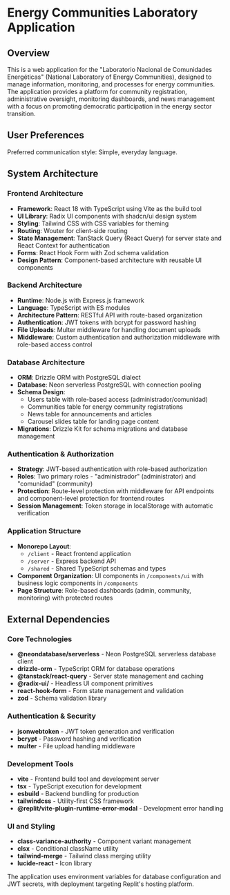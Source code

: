 # Energy Communities Laboratory Application

## Overview

This is a web application for the "Laboratorio Nacional de Comunidades Energéticas" (National Laboratory of Energy Communities), designed to manage information, monitoring, and processes for energy communities. The application provides a platform for community registration, administrative oversight, monitoring dashboards, and news management with a focus on promoting democratic participation in the energy sector transition.

## User Preferences

Preferred communication style: Simple, everyday language.

## System Architecture

### Frontend Architecture
- **Framework**: React 18 with TypeScript using Vite as the build tool
- **UI Library**: Radix UI components with shadcn/ui design system
- **Styling**: Tailwind CSS with CSS variables for theming
- **Routing**: Wouter for client-side routing
- **State Management**: TanStack Query (React Query) for server state and React Context for authentication
- **Forms**: React Hook Form with Zod schema validation
- **Design Pattern**: Component-based architecture with reusable UI components

### Backend Architecture
- **Runtime**: Node.js with Express.js framework
- **Language**: TypeScript with ES modules
- **Architecture Pattern**: RESTful API with route-based organization
- **Authentication**: JWT tokens with bcrypt for password hashing
- **File Uploads**: Multer middleware for handling document uploads
- **Middleware**: Custom authentication and authorization middleware with role-based access control

### Database Architecture
- **ORM**: Drizzle ORM with PostgreSQL dialect
- **Database**: Neon serverless PostgreSQL with connection pooling
- **Schema Design**: 
  - Users table with role-based access (administrador/comunidad)
  - Communities table for energy community registrations
  - News table for announcements and articles
  - Carousel slides table for landing page content
- **Migrations**: Drizzle Kit for schema migrations and database management

### Authentication & Authorization
- **Strategy**: JWT-based authentication with role-based authorization
- **Roles**: Two primary roles - "administrador" (administrator) and "comunidad" (community)
- **Protection**: Route-level protection with middleware for API endpoints and component-level protection for frontend routes
- **Session Management**: Token storage in localStorage with automatic verification

### Application Structure
- **Monorepo Layout**: 
  - `/client` - React frontend application
  - `/server` - Express backend API
  - `/shared` - Shared TypeScript schemas and types
- **Component Organization**: UI components in `/components/ui` with business logic components in `/components`
- **Page Structure**: Role-based dashboards (admin, community, monitoring) with protected routes

## External Dependencies

### Core Technologies
- **@neondatabase/serverless** - Neon PostgreSQL serverless database client
- **drizzle-orm** - TypeScript ORM for database operations
- **@tanstack/react-query** - Server state management and caching
- **@radix-ui/** - Headless UI component primitives
- **react-hook-form** - Form state management and validation
- **zod** - Schema validation library

### Authentication & Security
- **jsonwebtoken** - JWT token generation and verification
- **bcrypt** - Password hashing and verification
- **multer** - File upload handling middleware

### Development Tools
- **vite** - Frontend build tool and development server
- **tsx** - TypeScript execution for development
- **esbuild** - Backend bundling for production
- **tailwindcss** - Utility-first CSS framework
- **@replit/vite-plugin-runtime-error-modal** - Development error handling

### UI and Styling
- **class-variance-authority** - Component variant management
- **clsx** - Conditional className utility
- **tailwind-merge** - Tailwind class merging utility
- **lucide-react** - Icon library

The application uses environment variables for database configuration and JWT secrets, with deployment targeting Replit's hosting platform.